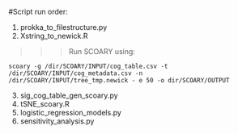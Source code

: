 #Script run order:

1. prokka_to_filestructure.py
2. Xstring_to_newick.R

>>> Run SCOARY using:

	scoary -g /dir/SCOARY/INPUT/cog_table.csv -t /dir/SCOARY/INPUT/cog_metadata.csv -n /dir/SCOARY/INPUT/tree_tmp.newick - e 50 -o dir/SCOARY/OUTPUT

3. sig_cog_table_gen_scoary.py
4. tSNE_scoary.R
5. logistic_regression_models.py
6. sensitivity_analysis.py
